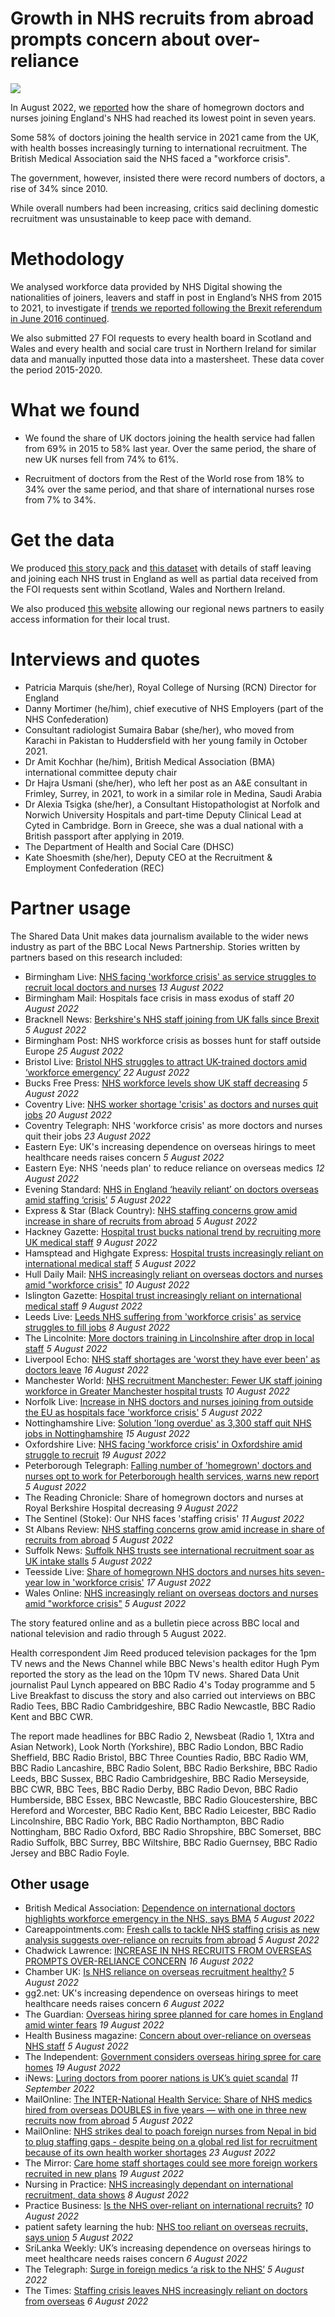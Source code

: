 # Growth in NHS recruits from abroad prompts concern about over-reliance

![](https://ichef.bbci.co.uk/news/1632/idt2/idt2/701196a5-a9a8-4ccc-b307-ea1560b3157d/image/816)

In August 2022, we [reported](https://www.bbc.co.uk/news/uk-61230287) how the share of homegrown doctors and nurses joining England's NHS had reached its lowest point in seven years.

Some 58% of doctors joining the health service in 2021 came from the UK, with health bosses increasingly turning to international recruitment.
The British Medical Association said the NHS faced a "workforce crisis". 

The government, however, insisted there were record numbers of doctors, a rise of 34% since 2010.

While overall numbers had been increasing, critics said declining domestic recruitment was unsustainable to keep pace with demand.

# Methodology

We analysed workforce data provided by NHS Digital showing the nationalities of joiners, leavers and staff in post in England’s NHS from 2015 to 2021, to investigate if [trends we reported following the Brexit referendum in June 2016 continued](https://www.bbc.co.uk/news/uk-england-41556997).

We also submitted 27 FOI requests to every health board in Scotland and Wales and every health and social care trust in Northern Ireland for similar data and manually inputted those data into a mastersheet. These data cover the period 2015-2020.

# What we found 

- We found the share of UK doctors joining the health service had fallen from 69% in 2015 to 58% last year.  Over the same period, the share of new UK nurses fell from 74% to 61%.

- Recruitment of doctors from the Rest of the World rose from 18% to 34% over the same period, and that share of international nurses rose from 7% to 34%.

# Get the data

We produced [this story pack](https://docs.google.com/document/d/1CEyPJaa_0jYeLY14QeYrQ7vischfdaNcUrQ99CyKBV4/edit?usp=sharing) and [this dataset](https://docs.google.com/spreadsheets/d/1GMCi3RKFy8yOzXobEzIf9d1dCNciS3FZDPXOg-IrkKA/edit?usp=sharing) with details of staff leaving and joining each NHS trust in England as well as partial data received from the FOI requests sent within Scotland, Wales and Northern Ireland.

We also produced [this website](https://nhsworkforce.github.io/getthedata/) allowing our regional news partners to easily access information for their local trust.

# Interviews and quotes

- Patricia Marquis (she/her), Royal College of Nursing (RCN) Director for England
- Danny Mortimer (he/him), chief executive of NHS Employers (part of the NHS Confederation)
- Consultant radiologist Sumaira Babar (she/her), who moved from Karachi in Pakistan to Huddersfield with her young family in October 2021.
- Dr Amit Kochhar (he/him), British Medical Association (BMA) international committee deputy chair
- Dr Hajra Usmani (she/her), who left her post as an A&E consultant in Frimley, Surrey, in 2021, to work in a similar role in Medina, Saudi Arabia
- Dr Alexia Tsigka (she/her), a Consultant Histopathologist at Norfolk and Norwich University Hospitals and part-time Deputy Clinical Lead at Cyted in Cambridge.
Born in Greece, she was a dual national with a British passport after applying in 2019. 
- The Department of Health and Social Care (DHSC)
- Kate Shoesmith (she/her), Deputy CEO at the Recruitment & Employment Confederation (REC)

# Partner usage

The Shared Data Unit makes data journalism available to the wider news industry as part of the BBC Local News Partnership. Stories written by partners based on this research included:

- Birmingham Live: [NHS facing 'workforce crisis' as service struggles to recruit local doctors and nurses](https://www.birminghammail.co.uk/black-country/nhs-facing-workforce-crisis-service-24706258) *13 August 2022*
- Birmingham Mail: Hospitals face crisis in mass exodus of staff *20 August 2022*
- Bracknell News: [Berkshire's NHS staff joining from UK falls since Brexit](https://www.bracknellnews.co.uk/news/20604444.berkshires-nhs-staff-joining-uk-falls-since-brexit/) *5 August 2022*
- Birmingham Post: NHS workforce crisis as bosses hunt for staff outside Europe *25 August 2022*
- Bristol Live: [Bristol NHS struggles to attract UK-trained doctors amid ‘workforce emergency’](https://www.bristolpost.co.uk/news/bristol-news/bristol-nhs-struggles-attract-uk-7487716) *22 August 2022*
- Bucks Free Press: [NHS workforce levels show UK staff decreasing](https://www.bucksfreepress.co.uk/awards/bhsc-awards-2021/news/20602233.nhs-workforce-crisis/) *5 August 2022*
- Coventry Live: [NHS worker shortage 'crisis' as doctors and nurses quit jobs](https://www.coventrytelegraph.net/news/coventry-news/nhs-worker-shortage-crisis-doctors-24774303) *20 August 2022*
- Coventry Telegraph: NHS 'workforce crisis' as more doctors and nurses quit their jobs *23 August 2022*
- Eastern Eye: UK's increasing dependence on overseas hirings to meet healthcare needs raises concern *5 August 2022*
- Eastern Eye: NHS 'needs plan' to reduce reliance on overseas medics *12 August 2022*
- Evening Standard: [NHS in England ‘heavily reliant’ on doctors overseas amid staffing ‘crisis’](https://www.standard.co.uk/news/uk/nhs-overseas-recruits-staff-shortages-british-medical-association-b1016949.html) *5 August 2022*
- Express & Star (Black Country): [NHS staffing concerns grow amid increase in share of recruits from abroad](https://www.expressandstar.com/news/uk-news/2022/08/05/nhs-staffing-concerns-grow-amid-increase-in-share-of-recruits-from-abroad/) *5 August 2022*
- Hackney Gazette: [Hospital trust bucks national trend by recruiting more UK medical staff](https://www.hackneygazette.co.uk/news/share-of-uk-medical-staff-joining-increased-9193108) *9 August 2022*
- Hamsptead and Highgate Express: [Hospital trusts increasingly reliant on international medical staff](https://www.hamhigh.co.uk/news/share-of-uk-medical-staff-joining-decreased-9193014) *5 August 2022*
- Hull Daily Mail: [NHS increasingly reliant on overseas doctors and nurses amid "workforce crisis"](https://www.hulldailymail.co.uk/news/uk-world-news/nhs-increasingly-reliant-overseas-doctors-7442942) *10 August 2022*
- Islington Gazette: [Hospital trust increasingly reliant on international medical staff](https://www.islingtongazette.co.uk/news/share-of-uk-medical-staff-joining-decreased-9193036) *9 August 2022*
- Leeds Live: [Leeds NHS suffering from 'workforce crisis' as service struggles to fill jobs](https://www.leeds-live.co.uk/news/leeds-news/leeds-nhs-suffering-workforce-crisis-24682424) *8 August 2022*
- The Lincolnite: [More doctors training in Lincolnshire after drop in local staff](https://thelincolnite.co.uk/2022/08/more-doctors-training-in-lincolnshire-after-drop-in-local-staff/) *5 August 2022*
- Liverpool Echo: [NHS staff shortages are 'worst they have ever been' as doctors leave](https://www.liverpoolecho.co.uk/news/liverpool-news/nhs-staff-shortages-worst-ever-24765094) *16 August 2022*
- Manchester World: [NHS recruitment Manchester: Fewer UK staff joining workforce in Greater Manchester hospital trusts](https://www.manchesterworld.uk/news/nhs-recruitment-manchester-fewer-uk-staff-joining-workforce-in-greater-manchester-hospital-trusts-3799278) *10 August 2022*
- Norfolk Live: [Increase in NHS doctors and nurses joining from outside the EU as hospitals face 'workforce crisis'](https://www.norfolklive.co.uk/news/norfolk-news/nhs-workers-out-the-eu-7420102) *5 August 2022*
- Nottinghamshire Live: [Solution 'long overdue' as 3,300 staff quit NHS jobs in Nottinghamshire](https://www.nottinghampost.com/news/nottingham-news/solution-long-overdue-3300-staff-7457252) *15 August 2022*
- Oxfordshire Live: [NHS facing 'workforce crisis' in Oxfordshire amid struggle to recruit](https://www.oxfordshirelive.co.uk/news/oxfordshire-news/nhs-facing-workforce-crisis-oxfordshire-7479673) *19 August 2022*
- Peterborough Telegraph: [Falling number of 'homegrown' doctors and nurses opt to work for Peterborough health services, warns new report](https://www.peterboroughtoday.co.uk/news/people/falling-number-of-homegrown-doctors-and-nurses-opt-to-work-for-peterborough-health-services-warns-new-report-3794302) *5 August 2022*
- The Reading Chronicle: Share of homegrown doctors and nurses at Royal Berkshire Hospital decreasing *9 August 2022*
- The Sentinel (Stoke): Our NHS faces 'staffing crisis' *11 August 2022*
- St Albans Review: [NHS staffing concerns grow amid increase in share of recruits from abroad](https://www.stalbansreview.co.uk/news/national/20604035.nhs-staffing-concerns-grow-amid-increase-share-recruits-abroad/) *5 August 2022*
- Suffolk News: [Suffolk NHS trusts see international recruitment soar as UK intake stalls](https://www.suffolknews.co.uk/bury-st-edmunds/news/nhs-trusts-see-international-recruitment-soar-9267237/) *5 August 2022*
- Teesside Live: [Share of homegrown NHS doctors and nurses hits seven-year low in 'workforce crisis'](https://www.gazettelive.co.uk/news/teesside-news/share-homegrown-nhs-doctors-nurses-24770618) *17 August 2022*
- Wales Online: [NHS increasingly reliant on overseas doctors and nurses amid "workforce crisis"](https://www.walesonline.co.uk/news/uk-news/nhs-increasingly-reliant-overseas-doctors-24713931) *5 August 2022*

The story featured online and as a bulletin piece across BBC local and national television and radio through 5 August 2022.

Health correspondent Jim Reed produced television packages for the 1pm TV news and the News Channel while BBC News's health editor Hugh Pym reported the story as the lead on the 10pm TV news. Shared Data Unit journalist Paul Lynch appeared on BBC Radio 4's Today programme and 5 Live Breakfast to discuss the story and also carried out interviews on BBC Radio Tees, BBC Radio Cambridgeshire, BBC Radio Newcastle, BBC Radio Kent and BBC CWR.

The report made headlines for BBC Radio 2, Newsbeat (Radio 1, 1Xtra and Asian Network), Look North (Yorkshire), BBC Radio London, BBC Radio Sheffield, BBC Radio Bristol, BBC Three Counties Radio, BBC Radio WM, BBC Radio Lancashire, BBC Radio Solent, BBC Radio Berkshire, BBC Radio Leeds, BBC Sussex, BBC Radio Cambridgeshire, BBC Radio Merseyside, BBC CWR, BBC Tees, BBC Radio Derby, BBC Radio Devon, BBC Radio Humberside, BBC Essex, BBC Newcastle, BBC Radio Gloucestershire, BBC Hereford and Worcester, BBC Radio Kent, BBC Radio Leicester, BBC Radio Lincolnshire, BBC Radio York, BBC Radio Northampton, BBC Radio Nottingham, BBC Radio Oxford, BBC Radio Shropshire, BBC Somerset, BBC Radio Suffolk, BBC Surrey, BBC Wiltshire, BBC Radio Guernsey, BBC Radio Jersey and BBC Radio Foyle.

## Other usage


- British Medical Association: [Dependence on international doctors highlights workforce emergency in the NHS, says BMA](https://www.bma.org.uk/bma-media-centre/dependence-on-international-doctors-highlights-workforce-emergency-in-the-nhs-says-bma) *5 August 2022*
- Careappointments.com: [Fresh calls to tackle NHS staffing crisis as new analysis suggests over-reliance on recruits from abroad](https://careappointments.com/care-news/england/183650/fresh-calls-to-tackle-nhs-staffing-crisis-as-new-analysis-suggests-over-reliance-on-recruits-from-abroad/) *5 August 2022*
- Chadwick Lawrence: [INCREASE IN NHS RECRUITS FROM OVERSEAS PROMPTS OVER-RELIANCE CONCERN](https://www.chadwicklawrence.co.uk/legal-news/increase-nhs-recruits-overseas-prompts-reliance-concern/) *16 August 2022*
- Chamber UK: [Is NHS reliance on overseas recruitment healthy?](https://chamberuk.com/nhs-reliance-on-overseas-recruitment/) *5 August 2022*
- gg2.net: UK's increasing dependence on overseas hirings to meet healthcare needs raises concern *6 August 2022*
- The Guardian: [Overseas hiring spree planned for care homes in England amid winter fears](https://www.theguardian.com/society/2022/aug/19/overseas-hiring-spree-planned-for-care-homes-in-england-amid-winter-fears) *19 August 2022*
- Health Business magazine: [Concern about over-reliance on overseas NHS staff](https://healthbusinessuk.net/news/05082022/concern-about-over-reliance-overseas-nhs-staff) *5 August 2022*
- The Independent: [Government considers overseas hiring spree for care homes](https://www.independent.co.uk/news/uk/steve-barclay-nhs-employers-department-of-health-and-social-care-philippines-b2148197.html) *19 August 2022*
- iNews: [Luring doctors from poorer nations is UK’s quiet scandal](https://inews.co.uk/opinion/luring-doctors-from-poorer-nations-is-uks-quiet-scandal-1846124) *11 September 2022* 
- MailOnline: [The INTER-National Health Service: Share of NHS medics hired from overseas DOUBLES in five years — with one in three new recruits now from abroad](https://www.dailymail.co.uk/health/article-11084297/The-INTER-National-Health-Service-NHS-hiring-QUADRUPLE-number-foreign-doctors-nurses.html) *5 August 2022*
- MailOnline: [NHS strikes deal to poach foreign nurses from Nepal in bid to plug staffing gaps - despite being on a global red list for recruitment because of its own health worker shortages](https://www.dailymail.co.uk/health/article-11137151/Experts-slam-unethical-NHS-plan-poach-foreign-nurses-Nepal.html) *23 August 2022*
- The Mirror: [Care home staff shortages could see more foreign workers recruited in new plans](https://www.mirror.co.uk/news/politics/care-home-staff-shortages-could-27779413) *19 August 2022*
- Nursing in Practice: [NHS increasingly dependant on international recruitment, data shows](https://www.nursinginpractice.com/latest-news/nhs-increasingly-dependant-on-international-recruitment-data-shows/) *8 August 2022*
- Practice Business: [Is the NHS over-reliant on international recruits?](https://practicebusiness.co.uk/is-the-nhs-over-reliant-on-international-recruits) *10 August 2022*
- patient safety learning the hub: [NHS too reliant on overseas recruits, says union](https://www.pslhub.org/blogs/entry/4101-nhs-too-reliant-on-overseas-recruits-says-union/) *5 August 2022*
- SriLanka Weekly: UK’s increasing dependence on overseas hirings to meet healthcare needs raises concern *6 August 2022*
- The Telegraph: [Surge in foreign medics ‘a risk to the NHS’](https://www.telegraph.co.uk/news/2022/08/05/over-reliance-foreign-medics-risk-nhs/) *5 August 2022*
- The Times: [Staffing crisis leaves NHS increasingly reliant on doctors from overseas](https://www.thetimes.co.uk/article/staffing-crisis-leaves-nhs-increasingly-reliant-on-doctors-from-overseas-h9hr06b85) *6 August 2022*
